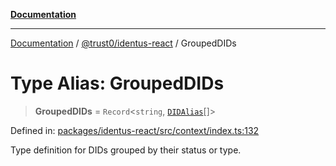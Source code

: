 [**Documentation**](../../../README.md)

***

[Documentation](../../../README.md) / [@trust0/identus-react](../README.md) / GroupedDIDs

# Type Alias: GroupedDIDs

> **GroupedDIDs** = `Record`\<`string`, [`DIDAlias`](DIDAlias.md)[]\>

Defined in: [packages/identus-react/src/context/index.ts:132](https://github.com/trust0-project/identus/blob/a78a9182bddb339fd7ebbfdbbb3a30cb62266625/packages/identus-react/src/context/index.ts#L132)

Type definition for DIDs grouped by their status or type.
